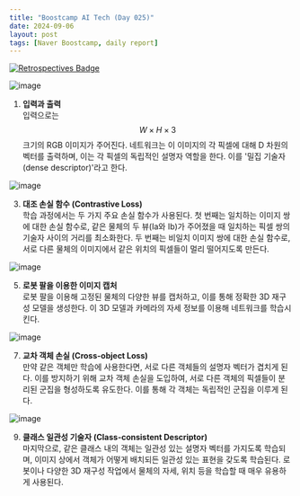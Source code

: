 ```yaml
---
title: "Boostcamp AI Tech (Day 025)"
date: 2024-09-06
layout: post
tags: [Naver Boostcamp, daily report]
---
```


[![Retrospectives Badge](https://img.shields.io/badge/Retrospectives-6A0DAD?style=flat)](../Retrospectives/week5.html)

![image](https://github.com/user-attachments/assets/45adcdf4-455e-44ae-bc18-35e36454cc13)

1. **입력과 출력**  
   입력으로는 $$W \times H \times 3$$ 크기의 RGB 이미지가 주어진다. 네트워크는 이 이미지의 각 픽셀에 대해 D 차원의 벡터를 출력하며, 이는 각 픽셀의 독립적인 설명자 역할을 한다. 이를 '밀집 기술자(dense descriptor)'라고 한다.
   
![image](https://github.com/user-attachments/assets/f856a832-1f5a-44a7-88ab-060ab280e92b)

3. **대조 손실 함수 (Contrastive Loss)**  
   학습 과정에서는 두 가지 주요 손실 함수가 사용된다. 첫 번째는 일치하는 이미지 쌍에 대한 손실 함수로, 같은 물체의 두 뷰(Ia와 Ib)가 주어졌을 때 일치하는 픽셀 쌍의 기술자 사이의 거리를 최소화한다. 두 번째는 비일치 이미지 쌍에 대한 손실 함수로, 서로 다른 물체의 이미지에서 같은 위치의 픽셀들이 멀리 떨어지도록 만든다.
   
![image](https://github.com/user-attachments/assets/2e219b3b-d7df-40f1-bfb0-e828ee5ac65b)

5. **로봇 팔을 이용한 이미지 캡처**  
   로봇 팔을 이용해 고정된 물체의 다양한 뷰를 캡처하고, 이를 통해 정확한 3D 재구성 모델을 생성한다. 이 3D 모델과 카메라의 자세 정보를 이용해 네트워크를 학습시킨다.
   
![image](https://github.com/user-attachments/assets/174cec73-9218-4dfb-aaf4-b724c9f23f1e)

7. **교차 객체 손실 (Cross-object Loss)**  
   만약 같은 객체만 학습에 사용한다면, 서로 다른 객체들의 설명자 벡터가 겹치게 된다. 이를 방지하기 위해 교차 객체 손실을 도입하여, 서로 다른 객체의 픽셀들이 분리된 군집을 형성하도록 유도한다. 이를 통해 각 객체는 독립적인 군집을 이루게 된다.
   
![image](https://github.com/user-attachments/assets/97adc6a2-0786-49e1-8e33-581cb376d5ec)

9. **클래스 일관성 기술자 (Class-consistent Descriptor)**  
   마지막으로, 같은 클래스 내의 객체는 일관성 있는 설명자 벡터를 가지도록 학습되며, 이미지 상에서 객체가 어떻게 배치되든 일관성 있는 표현을 갖도록 학습된다. 로봇이나 다양한 3D 재구성 작업에서 물체의 자세, 위치 등을 학습할 때 매우 유용하게 사용된다.
